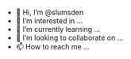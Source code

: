 - 👋 Hi, I’m @slumsden
- 👀 I’m interested in ...
- 🌱 I’m currently learning ...
- 💞️ I’m looking to collaborate on ...
- 📫 How to reach me ...

<!---
slumsden/slumsden is a ✨ special ✨ repository because its `README.md` (this file) appears on your GitHub profile.
You can click the Preview link to take a look at your changes.
--->
